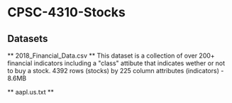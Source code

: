 # CPSC-4310-Stocks

## Datasets
** 2018_Financial_Data.csv **
This dataset is a collection of over 200+ financial indicators including a "class" attibute that indicates wether or not to buy a stock.
4392 rows (stocks) by 225 column attributes (indicators) - 8.6MB


** aapl.us.txt ** 